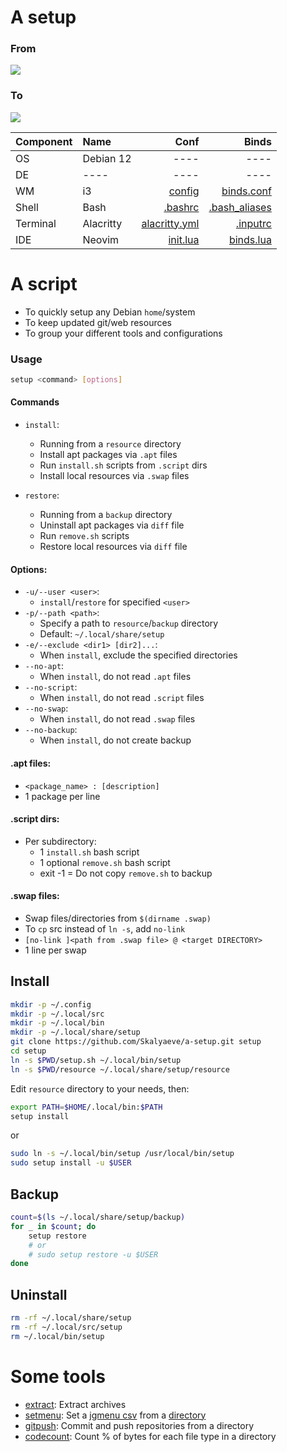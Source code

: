 # A setup
### From
![](https://github.com/Skalyaeve/images-1/blob/main/screenshot/setup-from.png?raw=true)

### To
![](https://github.com/Skalyaeve/images-1/blob/main/screenshot/setup-to.png?raw=true)

| Component | Name | Conf | Binds |
|:-|:-|-:|-:|
| OS | Debian 12 | ---- | ---- |
| DE | ---- | ---- | ---- |
| WM | i3 | [config](https://github.com/Skalyaeve/a-setup/blob/main/resource/gui/i3/config) | [binds.conf](https://github.com/Skalyaeve/a-setup/blob/main/resource/gui/i3/binds.conf) |
| Shell | Bash | [.bashrc](https://github.com/Skalyaeve/a-setup/blob/main/resource/terminal/bash/.bashrc) | [.bash_aliases](https://github.com/Skalyaeve/a-setup/blob/main/resource/terminal/bash/.bash_aliases) |
| Terminal | Alacritty | [alacritty.yml](https://github.com/Skalyaeve/a-setup/blob/main/resource/terminal/alacritty/alacritty.yml) | [.inputrc](https://github.com/Skalyaeve/a-setup/blob/main/resource/terminal/bash/.inputrc)
| IDE | Neovim | [init.lua](https://github.com/Skalyaeve/a-setup/blob/main/resource/ide/nvim/init.lua) | [binds.lua](https://github.com/Skalyaeve/a-setup/blob/main/resource/ide/nvim/lua/binds.lua) |

# A script
- To quickly setup any Debian `home`/system
- To keep updated git/web resources
- To group your different tools and configurations

### Usage
```sh
setup <command> [options]
```

#### Commands
- `install`:
    * Running from a `resource` directory
    * Install apt packages via `.apt` files
    * Run `install.sh` scripts from `.script` dirs
    * Install local resources via `.swap` files

- `restore`:
    * Running from a `backup` directory
    * Uninstall apt packages via `diff` file
    * Run `remove.sh` scripts
    * Restore local resources via `diff` file

#### Options:
- `-u/--user <user>`:
    * `install`/`restore` for specified `<user>`
- `-p/--path <path>`:
    * Specify a path to `resource`/`backup` directory
    * Default: `~/.local/share/setup`
- `-e/--exclude <dir1> [dir2]...`:
    * When `install`, exclude the specified directories
- `--no-apt`:
    * When `install`, do not read `.apt` files
- `--no-script`:
    * When `install`, do not read `.script` files
- `--no-swap`:
    * When `install`, do not read `.swap` files
- `--no-backup`:
    * When `install`, do not create backup

#### .apt files:
- `<package_name> : [description]`
- 1 package per line

#### .script dirs:
- Per subdirectory:
    * 1 `install.sh` bash script
    * 1 optional `remove.sh` bash script
    * exit -1 = Do not copy `remove.sh` to backup

#### .swap files:
- Swap files/directories from `$(dirname .swap)`
- To `cp` src instead of `ln -s`, add `no-link `
- `[no-link ]<path from .swap file> @ <target DIRECTORY>`
- 1 line per swap

## Install
```sh
mkdir -p ~/.config
mkdir -p ~/.local/src
mkdir -p ~/.local/bin
mkdir -p ~/.local/share/setup
git clone https://github.com/Skalyaeve/a-setup.git setup
cd setup
ln -s $PWD/setup.sh ~/.local/bin/setup
ln -s $PWD/resource ~/.local/share/setup/resource
```
Edit `resource` directory to your needs, then:
```sh
export PATH=$HOME/.local/bin:$PATH
setup install
```
or
```sh
sudo ln -s ~/.local/bin/setup /usr/local/bin/setup
sudo setup install -u $USER
```

## Backup
```sh
count=$(ls ~/.local/share/setup/backup)
for _ in $count; do
    setup restore
    # or
    # sudo setup restore -u $USER
done
```

## Uninstall
```sh
rm -rf ~/.local/share/setup
rm -rf ~/.local/src/setup
rm ~/.local/bin/setup
```

# Some tools
- [extract](https://github.com/Skalyaeve/a-setup/blob/main/resource/utils/bin/extract): Extract archives
- [setmenu](https://github.com/Skalyaeve/a-setup/blob/main/resource/utils/bin/setmenu): Set a [jgmenu csv](https://github.com/Skalyaeve/a-setup/blob/main/resource/gui/jgmenu/menu.csv) from a [directory](https://github.com/Skalyaeve/a-setup/blob/main/resource/gui/jgmenu/set/main)
- [gitpush](https://github.com/Skalyaeve/a-setup/blob/main/resource/utils/bin/extract): Commit and push repositories from a directory
- [codecount](https://github.com/Skalyaeve/a-setup/blob/main/resource/utils/bin/codecount): Count % of bytes for each file type in a directory

